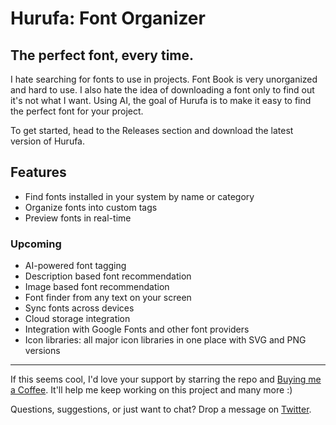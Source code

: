 # Hurufa: Font Organizer

## The perfect font, every time.
I hate searching for fonts to use in projects. Font Book is very unorganized and hard to use. I also hate the idea of downloading a font only to find out it's not what I want. Using AI, the goal of Hurufa is to make it easy to find the perfect font for your project. 

To get started, head to the Releases section and download the latest version of Hurufa.

## Features

- Find fonts installed in your system by name or category
- Organize fonts into custom tags
- Preview fonts in real-time

### Upcoming
- AI-powered font tagging
- Description based font recommendation
- Image based font recommendation
- Font finder from any text on your screen
- Sync fonts across devices
- Cloud storage integration
- Integration with Google Fonts and other font providers
- Icon libraries: all major icon libraries in one place with SVG and PNG versions

---

If this seems cool, I'd love your support by starring the repo and [Buying me a Coffee](https://buymeacoffee.com/mhadi). It'll help me keep working on this project and many more :)

Questions, suggestions, or just want to chat? Drop a message on [Twitter](https://x.com/mhadifilms).
